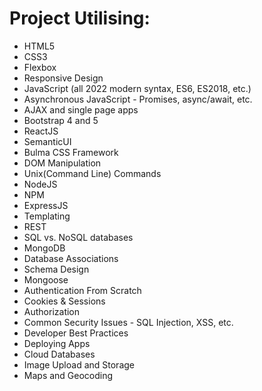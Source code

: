 # Project Utilising:
-    HTML5
-    CSS3
-    Flexbox
-    Responsive Design
-    JavaScript (all 2022 modern syntax, ES6, ES2018, etc.)
-    Asynchronous JavaScript - Promises, async/await, etc.
-    AJAX and single page apps
-    Bootstrap 4 and 5
-    ReactJS
-    SemanticUI
-    Bulma CSS Framework
-    DOM Manipulation
-    Unix(Command Line) Commands
-    NodeJS
-    NPM
-    ExpressJS
-    Templating
-    REST
-    SQL vs. NoSQL databases
-    MongoDB
-    Database Associations
-    Schema Design
-    Mongoose
-    Authentication From Scratch
-    Cookies & Sessions
-    Authorization
-    Common Security Issues - SQL Injection, XSS, etc.
-    Developer Best Practices
-    Deploying Apps
-    Cloud Databases
-    Image Upload and Storage
-    Maps and Geocoding